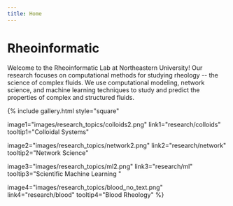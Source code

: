 ```yaml
---
title: Home
---
```


# Rheoinformatic


Welcome to the Rheoinformatic Lab at Northeastern University! Our research focuses on computational methods for studying rheology -- the science of complex fluids. We use computational modeling, network science, and machine learning techniques to study and predict the properties of complex and structured fluids.

{%
  include gallery.html
  style="square"

  image1="images/research_topics/colloids2.png"
  link1="research/colloids"
  tooltip1="Colloidal Systems"

  image2="images/research_topics/network2.png"
  link2="research/network"
  tooltip2="Network Science"

  image3="images/research_topics/ml2.png"
  link3="research/ml"
  tooltip3="Scientific Machine Learning "

  image4="images/research_topics/blood_no_text.png"
  link4="research/blood"
  tooltip4="Blood Rheology"
%}



<!-- section break -->

<!-- section full -->

